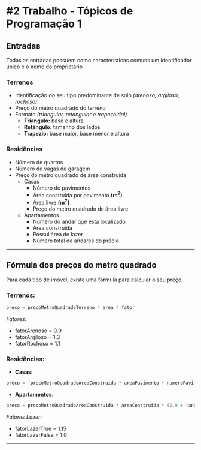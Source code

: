 # #2 Trabalho - Tópicos de Programação 1

## Entradas
Todas as entradas possuem como características comuns um identificador único e o nome do proprietário

### Terrenos

- Identificação do seu tipo predominante de solo
*(arenoso, argiloso, rochoso)*
- Preço do metro quadrado do terreno
- Formato *(triangular, retangular e trapezoidal)*
    - **Triangulo:** base e altura
    - **Retângulo:** tamanho dos lados
    - **Trapezio:** base maior, base menor e altura

### Residências

- Número de quartos
- Número de vagas de garagem
- Preço do metro quadrado de área construída
    - Casas
        - Número de pavimentos
        - Área construída por pavimento **(m<sup>2</sup>)**
        - Área livre **(m<sup>2</sup>)**
        - Preço do metro quadrado de área livre
    - Apartamentos
        - Número do andar que está localizado
        - Área construída
        - Possui área de lazer
        - Número total de andares do prédio

---
        
## Fórmula dos preços do metro quadrado
Para cada tipo de imóvel, existe uma fórmula para calcular o seu preço

### Terrenos:

```c
preco = precoMetroQuadradoTerreno * area * fator
```

_Fatores:_
- fatorArenoso = 0.9
- fatorArgiloso = 1.3 
- fatorRochoso = 1.1

### Residências:

- **Casas:**

```c
preco = (precoMetroQuadradoAreaConstruida * areaPavimento * numeroPavimentos) + (precoMetroQuadradoAreaLivre * areaLivre)
```

- **Apartamentos:**

```c
preco = precoMetroQuadradoAreaConstruida * areaConstruida * (0.9 + (andarApto/totalAndaresPredio)) * fatorLazer
```
_Fatores Lazer:_
- fatorLazerTrue = 1.15
- fatorLazerFalse = 1.0

---

